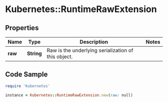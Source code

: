 # Kubernetes::RuntimeRawExtension

## Properties

Name | Type | Description | Notes
------------ | ------------- | ------------- | -------------
**raw** | **String** | Raw is the underlying serialization of this object. | 

## Code Sample

```ruby
require 'Kubernetes'

instance = Kubernetes::RuntimeRawExtension.new(raw: null)
```


